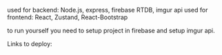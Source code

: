 used for backend: 
  Node.js, express, firebase RTDB, imgur api
used for frontend: 
  React, Zustand, React-Bootstrap

to run yourself you need to setup project in firebase and setup imgur api.

Links to deploy:
